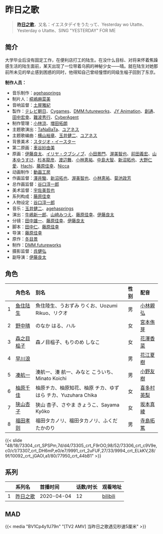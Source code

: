 # 昨日之歌


> <u>**[昨日之歌](https://bgm.tv/subject/280516)**</u>，又名：イエスタデイをうたって、Yesterday wo Utatte、Yesterday o Utatte、SING &quot;YESTERDAY&quot; FOR ME

## 简介

大学毕业后没有固定工作，在便利店打工的陆生。在没什么目标、对将来怀着焦躁感生活的陆生面前，某天出现了一位带着乌鸦的神秘少女——晴。就在陆生对她那前所未见的举止感到困惑的同时，他得知自己曾经憧憬的同级生榀子回到了东京。

**制作人员：**
- 音乐制作：[agehasprings](https://bgm.tv/person/38025)
- 制片人：[椛嶋麻菜美](https://bgm.tv/person/54847)
- 音响监督：[土屋雅紀](https://bgm.tv/person/11721)
- 製作：[テレビ朝日](https://bgm.tv/person/627)、[Cygames](https://bgm.tv/person/24925)、[DMM.futureworks](https://bgm.tv/person/35509)、[JY Animation](https://bgm.tv/person/29861)、[創通](https://bgm.tv/person/182)、[田中宏幸](https://bgm.tv/person/5310)、[難波秀行](https://bgm.tv/person/38187)、[CyberAgent](https://bgm.tv/person/49321)
- 制作管理：[小林涼](https://bgm.tv/person/38757)、[増田拓朗](https://bgm.tv/person/36388)
- 主题歌演出：[TaNaBaTa](https://bgm.tv/person/6525)、[ユアネス](https://bgm.tv/person/40429)
- 主题歌编曲：[横山裕章](https://bgm.tv/person/10873)、[玉井健二](https://bgm.tv/person/9593)、[ユアネス](https://bgm.tv/person/40429)
- 背景美术：[スタジオ・イースター](https://bgm.tv/person/6502)
- 第二原画：[車谷紗由美](https://bgm.tv/person/53709)
- 原画：[伊藤良太](https://bgm.tv/person/12792)、[イリヤ・クブシノブ](https://bgm.tv/person/34439)、[小田景門](https://bgm.tv/person/36426)、[渥美智也](https://bgm.tv/person/42697)、[前田義宏](https://bgm.tv/person/25421)、[山本ゆうすけ](https://bgm.tv/person/36238)、[杉本龍彦](https://bgm.tv/person/36046)、[渡辺舞](https://bgm.tv/person/33540)、[小林恵祐](https://bgm.tv/person/13576)、[中島大智](https://bgm.tv/person/33635)、[新沼拓也](https://bgm.tv/person/33924)、[大野仁愛](https://bgm.tv/person/37592)、[Hachi](https://bgm.tv/person/64400)、[藤原佳幸](https://bgm.tv/person/8100)、[Nicca](https://bgm.tv/person/60361)
- 动画制作：[動画工房](https://bgm.tv/person/6305)
- 作画监督：[澤井駿](https://bgm.tv/person/38327)、[新沼拓也](https://bgm.tv/person/33924)、[渥美智也](https://bgm.tv/person/42697)、[小林恵祐](https://bgm.tv/person/13576)、[菊池政芳](https://bgm.tv/person/33684)
- 总作画监督：[谷口淳一郎](https://bgm.tv/person/3063)
- 美术监督：[宇佐美哲也](https://bgm.tv/person/37294)
- 系列构成：[藤原佳幸](https://bgm.tv/person/8100)
- 人物设定：[谷口淳一郎](https://bgm.tv/person/3063)
- 音乐：[玉井健二](https://bgm.tv/person/9593)、[agehasprings](https://bgm.tv/person/38025)
- 演出：[牛嶋新一郎](https://bgm.tv/person/19153)、[山﨑みつえ](https://bgm.tv/person/8482)、[藤原佳幸](https://bgm.tv/person/8100)、[伊藤良太](https://bgm.tv/person/12792)
- 分镜：[田中雄一](https://bgm.tv/person/3611)、[藤原佳幸](https://bgm.tv/person/8100)、[伊藤良太](https://bgm.tv/person/12792)
- 脚本：[田中仁](https://bgm.tv/person/15540)、[藤原佳幸](https://bgm.tv/person/8100)
- 导演：[藤原佳幸](https://bgm.tv/person/8100)
- 原作：[冬目景](https://bgm.tv/person/1299)
- 制作：[DMM.futureworks](https://bgm.tv/person/35509)
- 摄影监督：[呉健弘](https://bgm.tv/person/39381)
- 副导演：[伊藤良太](https://bgm.tv/person/12792)

## 角色

|     |   角色名   |   别名  | 性别 |  配音  |
|:--- |:------  |:----      |:---  |:--   |
| 1 | [鱼住陆生](https://bgm.tv/character/73304) | 魚住陸生、うおずみ りくお、Uozumi Rikuo、リクオ | 男 | [小林親弘](https://bgm.tv/person/31823) |
| 2 | [野中晴](https://bgm.tv/character/73305) | のなか はる、ハル | 女 | [宮本侑芽](https://bgm.tv/person/5494) |
| 3 | [森之目榀子](https://bgm.tv/character/73306) | 森ノ目榀子、もりのめ しなこ | 女 | [花澤香菜](https://bgm.tv/person/4765) |
| 4 | [早川浪](https://bgm.tv/character/73307) |  | 男 | [花江夏樹](https://bgm.tv/person/7772) |
| 5 | [凑航一](https://bgm.tv/character/9991) | 湊航一、湊 航一、みなと こういち、Minato Koichi | 男 | [小野友樹](https://bgm.tv/person/4976) |
| 6 | [柚原千佳](https://bgm.tv/character/9994) | 柚原チカ、柚原知花、柚原 チカ、ゆずはら チカ、Yuzuhara Chika | 女 | [喜多村英梨](https://bgm.tv/person/4251) |
| 7 | [狭山杏子](https://bgm.tv/character/10092) | 狭山 杏子、さやま きょうこ、Sayama Kyōko | 女 | [坂本真綾](https://bgm.tv/person/3877) |
| 8 | [福田孝则](https://bgm.tv/character/77950) | 福田タカノリ、福田タカノリ、ふくだ たかのり | 男 | [寺島拓篤](https://bgm.tv/person/4906) |

{{< slide "48/18/73304_crt_SPSPm,7d/d4/73305_crt_F9rOO,98/52/73306_crt_c9V9e,c0/c1/73307_crt_DH6mP,e0/e7/9991_crt_2uFUF,27/33/9994_crt_ELkKV,28/9f/10092_crt_jGAOl,a1/80/77950_crt_44bB1" >}}

## 系列

|      | 系列名     | 首播时间       | 话数/时长 | 观看地址                                                       |
|:-----|:--------|:-----------|:------|:-----------------------------------------------------------|
| 1    |[昨日之歌](https://bgm.tv/subject/280516)| 2020-04-04 | 12    | [bilibili](https://www.bilibili.com/bangumi/play/ep317937) |

## MAD

{{< media  "BV1Cp4y1U79n"
"[TV2 AMV] 当昨日之歌遇见秒速5厘米"  >}}

        
